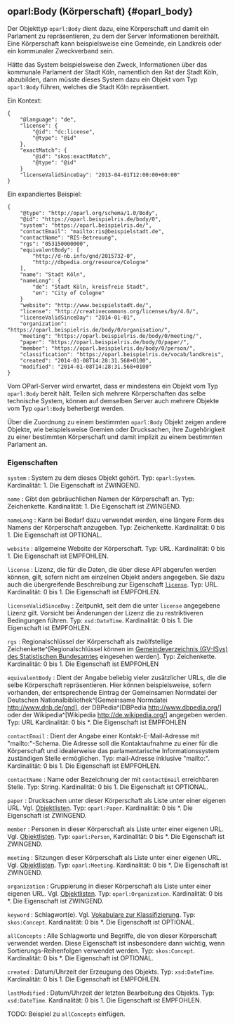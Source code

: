 oparl:Body (Körperschaft)   {#oparl_body}
------------------------

Der Objekttyp `oparl:Body` dient dazu, eine Körperschaft und damit ein
Parlament zu repräsentieren, zu dem der Server Informationen bereithält.
Eine Körperschaft kann beispielsweise eine Gemeinde, ein Landkreis oder 
ein kommunaler Zweckverband sein.

Hätte das System beispielsweise den Zweck, Informationen über das kommunale
Parlament der Stadt Köln, namentlich den Rat der Stadt Köln, abzubilden,
dann müsste dieses System dazu ein Objekt vom Typ `oparl:Body` führen, welches
die Stadt Köln repräsentiert.

Ein Kontext:

~~~~~
{
    "@language": "de",
    "license": {
        "@id": "dc:license",
        "@type": "@id"
    },
    "exactMatch": {
        "@id": "skos:exactMatch",
        "@type": "@id"
    }
    "licenseValidSinceDay": "2013-04-01T12:00:00+00:00"
}
~~~~~

Ein expandiertes Beispiel:

~~~~~  {#oparlbody_ex1 .json}
{
    "@type": "http://oparl.org/schema/1.0/Body",
    "@id": "https://oparl.beispielris.de/body/0",
    "system": "https://oparl.beispielris.de/",
    "contactEmail": "mailto:ris@beispielstadt.de",
    "contactName": "RIS-Betreuung",
    "rgs": "053150000000",
    "equivalentBody": [
        "http://d-nb.info/gnd/2015732-0",
        "http://dbpedia.org/resource/Cologne"
    ],
    "name": "Stadt Köln",
    "nameLong": {
        "de": "Stadt Köln, kreisfreie Stadt",
        "en": "City of Cologne"
    }
    "website": "http://www.beispielstadt.de/",
    "license": "http://creativecommons.org/licenses/by/4.0/",
    "licenseValidSinceDay": "2014-01-01",
    "organization": "https://oparl.beispielris.de/body/0/organisation/",
    "meeting": "https://oparl.beispielris.de/body/0/meeting/",
    "paper": "https://oparl.beispielris.de/body/0/paper/",
    "member": "https://oparl.beispielris.de/body/0/person/",
    "classification": "https://oparl.beispielris.de/vocab/landkreis",
    "created": "2014-01-08T14:28:31.568+0100",
    "modified": "2014-01-08T14:28:31.568+0100"
}
~~~~~

Vom OParl-Server wird erwartet, dass er mindestens
ein Objekt vom Typ `oparl:Body` bereit hält. Teilen sich mehrere Körperschaften
das selbe technische System, können auf demselben Server auch mehrere
Objekte vom Typ `oparl:Body` beherbergt werden.

Über die Zuordnung zu einem bestimmten `oparl:Body` Objekt zeigen andere
Objekte, wie beispielsweise Gremien oder Drucksachen, ihre Zugehörigkeit
zu einer bestimmten Körperschaft und damit implizit zu einem bestimmten
Parlament an.

### Eigenschaften

`system`
:   System zu dem dieses Objekt gehört.
    Typ: `oparl:System`.
    Kardinalität: 1.
    Die Eigenschaft ist ZWINGEND.

`name`
:   Gibt den gebräuchlichen Namen der Körperschaft an.
    Typ: Zeichenkette.
    Kardinalität: 1.
    Die Eigenschaft ist ZWINGEND.

`nameLong`
:   Kann bei Bedarf dazu verwendet werden, eine längere Form des 
    Namens der Körperschaft anzugeben.
    Typ: Zeichenkette.
    Kardinalität: 0 bis 1.
    Die Eigenschaft ist OPTIONAL.

`website`
:   allgemeine Website der Körperschaft.
    Typ: URL.
    Kardinalität: 0 bis 1.
    Die Eigenschaft ist EMPFOHLEN.

`license`
:   Lizenz, die für die Daten, die über diese API abgerufen werden
    können, gilt, sofern nicht am einzelnen Objekt anders angegeben.
    Sie dazu auch die übergreifende Beschreibung zur Eigenschaft
    [`license`](#eigenschaft_license).
    Typ: URL.
    Kardinalität: 0 bis 1.
    Die Eigenschaft ist EMPFOHLEN.

`licenseValidSinceDay`
:   Zeitpunkt, seit dem die unter `license` angegebene Lizenz gilt.
    Vorsicht bei Änderungen der Lizenz die zu restriktiveren Bedingungen führen.
    Typ: `xsd:DateTime`.
    Kardinalität: 0 bis 1.
    Die Eigenschaft ist EMPFOHLEN.

`rgs`
:   Regionalschlüssel der Körperschaft als zwölfstellige Zeichenkette^[Regionalschlüssel können im [Gemeindeverzeichnis (GV-ISys) des Statistischen Bundesamtes](https://www.destatis.de/DE/ZahlenFakten/LaenderRegionen/Regionales/Gemeindeverzeichnis/Gemeindeverzeichnis.html) eingesehen werden].
    Typ: Zeichenkette.
    Kardinalität: 0 bis 1.
    Die Eigenschaft ist EMPFOHLEN

`equivalentBody`
:   Dient der Angabe beliebig vieler zusätzlicher URLs, die die selbe Körperschaft
    repräsentieren. Hier können beispielsweise,
    sofern vorhanden, der entsprechende Eintrag der Gemeinsamen Normdatei der Deutschen Nationalbibliothek^[Gemeinsame Normdatei <http://www.dnb.de/gnd>],
    der DBPedia^[DBPedia <http://www.dbpedia.org/>] oder der Wikipedia^[Wikipedia <http://de.wikipedia.org/>] angegeben werden.
    Typ: URL
    Kardinalität: 0 bis *.
    Die Eigenschaft ist EMPFOHLEN

`contactEmail`
:   Dient der Angabe einer Kontakt-E-Mail-Adresse mit "mailto:"-Schema.
    Die Adresse soll die Kontaktaufnahme zu einer für die Körperschaft
    und idealerweise das parlamentarische Informationssystem zuständigen Stelle
    ermöglichen.
    Typ: mail-Adresse inklusive "mailto:".
    Kardinalität: 0 bis 1.
    Die Eigenschaft ist EMPFOHLEN.

`contactName`
:   Name oder Bezeichnung der mit `contactEmail` erreichbaren Stelle.
    Typ: String.
    Kardinalität: 0 bis 1.
    Die Eigenschaft ist OPTIONAL.

`paper`
:   Drucksachen unter dieser Körperschaft als Liste unter einer eigenen URL.
    Vgl. [Objektlisten](#objektlisten).
    Typ: `oparl:Paper`.
    Kardinalität: 0 bis *.
    Die Eigenschaft ist ZWINGEND.

`member`
:   Personen in dieser Körperschaft als Liste unter einer eigenen URL.
    Vgl. [Objektlisten](#objektlisten).
    Typ: `oparl:Person`,
    Kardinalität: 0 bis *.
    Die Eigenschaft ist ZWINGEND.

`meeting`
:   Sitzungen dieser Körperschaft als Liste unter einer eigenen URL.
    Vgl. [Objektlisten](#objektlisten).
    Typ: `oparl:Meeting`.
    Kardinalität: 0 bis *.
    Die Eigenschaft ist ZWINGEND.

`organization`
:   Gruppierung in dieser Körperschaft als Liste unter einer eigenen URL.
    Vgl. [Objektlisten](#objektlisten).
    Typ: `oparl:Organization`.
    Kardinalität: 0 bis *.
    Die Eigenschaft ist ZWINGEND.

`keyword`
:   Schlagwort(e). Vgl. [Vokabulare zur Klassifizierung](#vokabulare_klassifizierung).
    Typ: `skos:Concept`.
    Kardinalität: 0 bis *.
    Die Eigenschaft ist OPTIONAL.

`allConcepts`
:   Alle Schlagworte und Begriffe, die von dieser Körperschaft verwendet werden.
    Diese Eigenschaft ist insbesondere dann
    wichtig, wenn Sortierungs-Reihenfolgen verwendet werden.
    Typ: `skos:Concept`.
    Kardinalität: 0 bis *.
    Die Eigenschaft ist OPTIONAL.

`created`
:   Datum/Uhrzeit der Erzeugung des Objekts.
    Typ: `xsd:DateTime`.
    Kardinalität: 0 bis 1.
    Die Eigenschaft ist EMPFOHLEN.

`lastModified`
:   Datum/Uhrzeit der letzten Bearbeitung des Objekts.
    Typ: `xsd:DateTime`.
    Kardinalität: 0 bis 1.
    Die Eigenschaft ist EMPFOHLEN.

TODO: Beispiel zu `allConcepts` einfügen.
